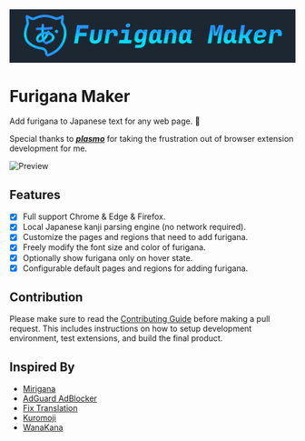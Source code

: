 <div align="center">
    <img src="./assets/icons/DemoLogo.svg">
</div>

# Furigana Maker

Add furigana to Japanese text for any web page. 🤔

Special thanks to **_[plasmo](https://github.com/PlasmoHQ/plasmo)_** for taking the frustration out of browser extension development for me.

![Preview](https://s2.loli.net/2023/10/01/iQ83MSu57JCLhKA.webp)

## Features

- [x] Full support Chrome & Edge & Firefox.
- [x] Local Japanese kanji parsing engine (no network required).
- [x] Customize the pages and regions that need to add furigana.
- [x] Freely modify the font size and color of furigana.
- [x] Optionally show furigana only on hover state.
- [x] Configurable default pages and regions for adding furigana.

## Contribution

Please make sure to read the [Contributing Guide](./.github/CONTRIBUTING.md) before making a pull request.
This includes instructions on how to setup development environment, test extensions, and build the final product.

## Inspired By

- [Mirigana](https://chrome.google.com/webstore/detail/mirigana/hbekfodhcnfpkmoeaijgbamedofonjib)
- [AdGuard AdBlocker](https://chrome.google.com/webstore/detail/adguard-adblocker/bgnkhhnnamicmpeenaelnjfhikgbkllg)
- [Fix Translation](https://chrome.google.com/webstore/detail/fix-translation/nefkkabmejdacaifhjoinegmoggdbgee)
- [Kuromoji](https://github.com/sglkc/kuromoji.js)
- [WanaKana](https://github.com/WaniKani/WanaKana)
